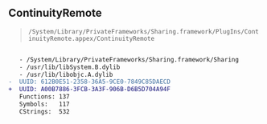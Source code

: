## ContinuityRemote

> `/System/Library/PrivateFrameworks/Sharing.framework/PlugIns/ContinuityRemote.appex/ContinuityRemote`

```diff

   - /System/Library/PrivateFrameworks/Sharing.framework/Sharing
   - /usr/lib/libSystem.B.dylib
   - /usr/lib/libobjc.A.dylib
-  UUID: 612B0E51-2358-36A5-9CE0-7849C85DAECD
+  UUID: A00B7886-3FCB-3A3F-906B-D6B5D704A94F
   Functions: 137
   Symbols:   117
   CStrings:  532

```
